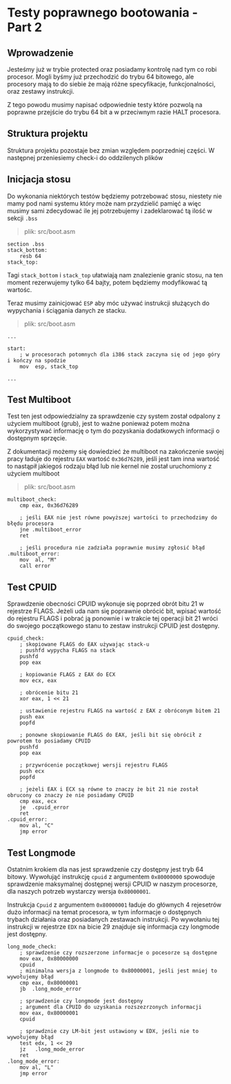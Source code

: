 # Testy poprawnego bootowania - Part 2

## Wprowadzenie

Jesteśmy już w trybie protected oraz posiadamy kontrolę nad tym co robi procesor. Mogli byśmy już przechodzić do trybu 64 bitowego, ale procesory mają to do siebie że mają różne specyfikacje, funkcjonalności, oraz zestawy instrukcji.

Z tego powodu musimy napisać odpowiednie testy które pozwolą na poprawne przejście do trybu 64 bit a w przeciwnym razie HALT procesora.

## Struktura projektu

Struktura projektu pozostaje bez zmian względem poprzedniej części. W następnej przeniesiemy check-i do oddzilenych plików

## Inicjacja stosu

Do wykonania niektórych testów będziemy potrzebować stosu, niestety nie mamy pod nami systemu który może nam przydzielić pamięć a więc musimy sami zdecydować ile jej potrzebujemy i zadeklarować tą ilość w sekcji `.bss`

> plik: src/boot.asm
```x86asm
section .bss
stack_bottom:
    resb 64
stack_top:
```

Tagi `stack_bottom` i `stack_top` ułatwiają nam znalezienie granic stosu, na ten moment rezerwujemy tylko 64 bajty, potem będziemy modyfikować tą wartośc.

Teraz musimy zainicjować `ESP` aby móc używać instrukcji służących do wypychania i ściągania danych ze stacku.

> plik: src/boot.asm
```x86asm
...

start:
    ; w procesorach potomnych dla i386 stack zaczyna się od jego góry i kończy na spodzie
    mov  esp, stack_top
    
...
```


## Test Multiboot

Test ten jest odpowiedzialny za sprawdzenie czy system został odpalony z użyciem multiboot (grub), jest to ważne ponieważ potem można wykorzystywać informację o tym do pozyskania dodatkowych informacji o dostępnym sprzęcie.

Z dokumentacji możemy się dowiedzieć że multiboot na zakończenie swojej pracy ładuje do rejestru `EAX` wartość `0x36d76289`, jeśli jest tam inna wartość to nastąpił jakiegoś rodzaju błąd lub nie kernel nie został uruchomiony z użyciem multiboot

> plik: src/boot.asm
```x86asm
multiboot_check:
    cmp eax, 0x36d76289
    
    ; jeśli EAX nie jest równe powyższej wartości to przechodzimy do błędu procesora
    jne .multiboot_error
    ret
 
    ; jeśli procedura nie zadziała poprawnie musimy zgłosić błąd
.multiboot_error:
    mov  al, "M"
    call error
```

## Test CPUID

Sprawdzenie obecności CPUID wykonuje się poprzed obrót bitu 21 w rejestrze FLAGS.
Jeżeli uda nam się poprawnie obrócić bit, wpisać wartość do rejestru FLAGS i pobrać ją ponownie i w trakcie tej operacji bit 21 wróci do swojego początkowego stanu to zestaw instrukcji CPUID jest dostępny.

```x86
cpuid_check:
    ; skopiowane FLAGS do EAX używając stack-u
    ; pushfd wypycha FLAGS na stack
    pushfd
    pop eax

    ; kopiowanie FLAGS z EAX do ECX
    mov ecx, eax

    ; obrócenie bitu 21
    xor eax, 1 << 21

    ; ustawienie rejestru FLAGS na wartość z EAX z obróconym bitem 21
    push eax
    popfd

    ; ponowne skopiowanie FLAGS do EAX, jeśli bit się obrócił z powrotem to posiadamy CPUID
    pushfd
    pop eax

    ; przywrócenie początkowej wersji rejestru FLAGS
    push ecx
    popfd

    ; jeżeli EAX i ECX są równe to znaczy że bit 21 nie został obrucony co znaczy że nie posiadamy CPUID
    cmp eax, ecx
    je  .cpuid_error
    ret
.cpuid_error:
    mov al, "C"
    jmp error

```

## Test Longmode

Ostatnim krokiem dla nas jest sprawdzenie czy dostępny jest tryb 64 bitowy. Wywołująć instrukcję `cpuid` z argumentem `0x80000000` spowoduje sprawdzenie maksymalnej dostępnej wersji CPUID w naszym procesorze, dla naszych potrzeb wystarczy wersja `0x80000001`.

Instrukcja `Cpuid` z argumentem `0x80000001` ładuje do głównych 4 rejesetrów dużo informacji na temat procesora, w tym informacje o dostępnych trybach działania oraz posiadanych zestawach instrukcji. Po wywołaniu tej instrukcji w rejestrze `EDX` na bicie 29 znajduje się informacja czy longmode jest dostępny.

```x86asm
long_mode_check:
    ; sprawdzenie czy rozszerzone informacje o pocesorze są dostępne
    mov eax, 0x80000000
    cpuid                  
    ; minimalna wersja z longmode to 0x80000001, jeśli jest mniej to wywołujemy błąd
    cmp eax, 0x80000001
    jb  .long_mode_error

    ; sprawdzenie czy longmode jest dostępny
    ; argument dla CPUID do uzyskania rozszezrzonych informacji 
    mov eax, 0x80000001
    cpuid

    ; sprawdznie czy LM-bit jest ustawiony w EDX, jeśli nie to wywołujemy błąd
    test edx, 1 << 29
    jz   .long_mode_error
    ret
.long_mode_error:
    mov al, "L"
    jmp error
```